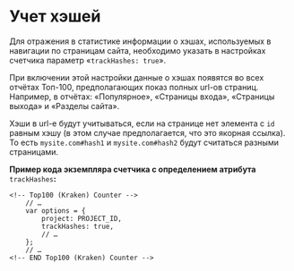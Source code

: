 # Учет хэшей

Для отражения в статистике информации о хэшах, используемых в навигации по страницам сайта, необходимо указать в настройках счетчика параметр «`trackHashes: true`».

При включении этой настройки данные о хэшах появятся во всех отчётах Топ-100, предполагающих показ полных url-ов страниц. Например, в отчётах: «Популярное», «Страницы входа», «Страницы выхода» и «Разделы сайта».

Хэши в url-е будут учитываться, если на странице нет элемента с `id` равным хэшу (в этом случае предполагается, что это якорная ссылка). То есть `mysite.com#hash1` и `mysite.com#hash2` будут считаться разными страницами.

**Пример кода экземпляра счетчика с определением атрибута** `trackHashes`**:**

```
<!-- Top100 (Kraken) Counter -->
    // …
    var options = {
        project: PROJECT_ID,
        trackHashes: true,
        // …
    };
    // …
<!-- END Top100 (Kraken) Counter -->
```

